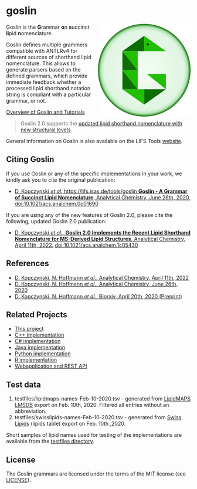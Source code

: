 # goslin
<img src="./goslin.svg" align="right">

Goslin is the **G**rammar **o**n **s**uccinct **li**pid **n**omenclature.

Goslin defines multiple grammers compatible with ANTLRv4 for different sources of shorthand lipid nomenclature. This allows to generate parsers based on the defined grammars, which provide immediate feedback whether a processed lipid shorthand notation string is compliant with a particular grammar, or not.

[Overview of Goslin and Tutorials](docs/)

> Goslin 2.0 supports the [updated lipid shorthand nomenclature with new structural levels](https://pubmed.ncbi.nlm.nih.gov/33037133/).

General information on Goslin is also available on the LIFS Tools [website](https://lifs-tools.org/goslin).

## Citing Goslin
If you use Goslin or any of the specific implementations in your work, we kindly ask you to cite the original publication:

* [D. Kopczynski _et al._,https://lifs.isas.de/tools/goslin **Goslin - A Grammar of Succinct Lipid Nomenclature**, Analytical Chemistry, June 26th, 2020.](https://pubs.acs.org/doi/10.1021/acs.analchem.0c01690) [doi:10.1021/acs.analchem.0c01690](https://doi.org/10.1021/acs.analchem.0c01690)

If you are using any of the new features of Goslin 2.0, please cite the following, updated Goslin 2.0 publication:

* [D. Kopczynski _et al._, **Goslin 2.0 Implements the Recent Lipid Shorthand Nomenclature for MS-Derived Lipid Structures**, Analytical Chemistry, April 11th, 2022.](https://pubs.acs.org/doi/full/10.1021/acs.analchem.1c05430) [doi:10.1021/acs.analchem.1c05430](https://doi.org/10.1021/acs.analchem.1c05430)

## References
* [D. Kopczynski, N. Hoffmann *et al.*, Analytical Chemistry, April 11th, 2022](https://doi.org/10.1021/acs.analchem.1c05430)
* [D. Kopczynski, N. Hoffmann *et al.*, Analytical Chemistry, June 26th, 2020](https://pubs.acs.org/doi/10.1021/acs.analchem.0c01690)
* [D. Kopczynski, N. Hoffmann *et al.*, Biorxiv, April 20th, 2020 (Preprint)](https://doi.org/10.1101/2020.04.17.046656)

## Related Projects

- [This project](http://github.com/lifs-tools/goslin)
- [C++ implementation](https://github.com/lifs-tools/cppgoslin)
- [C# implementation](https://github.com/lifs-tools/csgoslin)
- [Java implementation](https://github.com/lifs-tools/jgoslin)
- [Python implementation](https://github.com/lifs-tools/pygoslin)
- [R implementation](https://github.com/lifs-tools/rgoslin)
- [Webapplication and REST API](https://github.com/lifs-tools/goslin-webapp)

## Test data

1. testfiles/lipidmaps-names-Feb-10-2020.tsv - generated from [LipidMAPS LMSDB](https://www.lipidmaps.org/) export on Feb. 10th, 2020. Filtered all entries without an abbreviation.
2. testfiles/swisslipids-names-Feb-10-2020.tsv - generated from [Swiss Lipids](https://www.swisslipids.org) (lipids table) export on Feb. 10th ,2020.

Short samples of lipid names used for testing of the implementations are available from the [testfiles directory](testfiles/).

## License

The Goslin grammars are licensed under the terms of the MIT license (see [LICENSE](LICENSE)).
